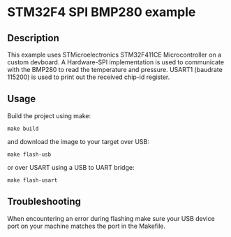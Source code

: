 # STM32F4 SPI BMP280 example

## Description

This example uses STMicroelectronics STM32F411CE Microcontroller on a custom devboard.
A Hardware-SPI implementation is used to communicate with the BMP280 to read the temperature and pressure.
USART1 (baudrate 115200) is used to print out the received chip-id register.

## Usage

Build the project using make:
```console
make build
```

and download the image to your target over USB:
```console
make flash-usb
```
or over USART using a USB to UART bridge:
```console
make flash-usart
```

## Troubleshooting

When encountering an error during flashing make sure your USB device port on your machine matches the port in the Makefile.